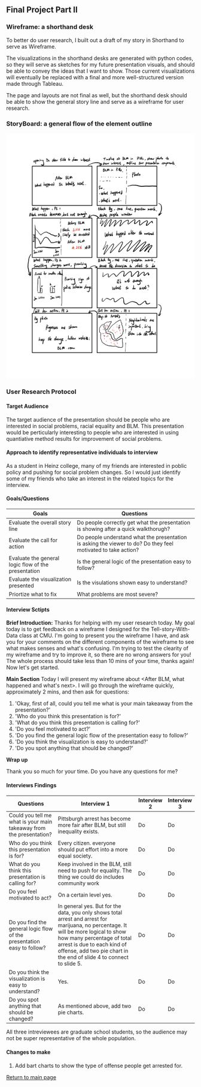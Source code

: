 
## Final Project Part II

### Wireframe: a shorthand desk
To better do user research, I built out a draft of my story in Shorthand to serve as Wireframe. 

The visualizations in the shorthand desks are generated with python codes, so they will serve as sketches for my future presentation visuals, and should be able to convey the ideas that I want to show. Those current visualizations will eventually be replaced with a final and more well-structured version made through Tableau.

The page and layouts are not final as well, but the shorthand desk should be able to show the general story line and serve as a wireframe for user research.

### StoryBoard: a general flow of the element outline
![storyboard](storyboard.jpg)

### User Research Protocol

#### Target Audience
The target audience of the presentation should be people who are interested in social problems, racial equality and BLM. This presentation would be perticularly interesting to people who are interested in using quantiative method results for improvement of social problems.

#### Approach to identify representative individuals to interview
As a student in Heinz college, many of my friends are interested in poblic policy and pushing for social problem changes. So I would just identify some of my friends who take an interest in the related topics for the interview.

#### Goals/Questions 

| Goals  | Questions |
| ------------- | ------------- |
| Evaluate the overall story line  | Do people correctly get what the presentation is showing after a quick walkthorugh? |
| Evaluate the call for action  | Do people understand what the presentation is asking the viewer to do? Do they feel motivated to take action?  |
| Evaluate the general logic flow of the presentation  | Is the general logic of the presentation easy to follow?  |
| Evaluate the visualization presented  | Is the visulations shown easy to understand?  |
| Priortize what to fix  | What problems are most severe?  |

#### Interview Sctipts

**Brief Introduction:**
Thanks for helping with my user research today. My goal today is to get feedback on a wireframe I designed for the Tell-story-With-Data class at CMU. I'm going to present you the wireframe I have, and ask you for your comments on the different components of the wireframe to see what makes senses and what's confusing. I'm trying to test the clearity of my wireframe and try to improve it, so there are no wrong answers for you! The whole process should take less than 10 mins of your time, thanks again! Now let's get started.

**Main Section**
Today I will present my wireframe about <After BLM, what happened and what's next>. I will go through the wireframe quickly, approximately 2 mins, and then ask for questions:
1. 'Okay, first of all, could you tell me what is your main takeaway from the presentation?'
2. 'Who do you think this presentation is for?'
3. 'What do you think this presentation is calling for?'
4. 'Do you feel motivated to act?'
5. 'Do you find the general logic flow of the presentation easy to follow?'
6. 'Do you think the visualization is easy to understand?'
7. 'Do you spot anything that should be changed?'

**Wrap up**

Thank you so much for your time. Do you have any questions for me?

#### Interviews Findings
  
| Questions  | Interview 1  | Interview 2 | Interview 3  |
| ------------- | ------------- | ------------- | ------------- |
| Could you tell me what is your main takeaway from the presentation?  | Pittsburgh arrest has become more fair after BLM, but still inequality exists.  | Do  | Do  |
| Who do you think this presentation is for?  | Every citizen. everyone should put effort into a more equal society.  | Do  | Do  |
| What do you think this presentation is calling for?  | Keep involved in the BLM, still need to push for equality. The thing we could do includes community work  | Do  | Do  |
| Do you feel motivated to act?  | On a certain level yes.  | Do  | Do  |
| Do you find the general logic flow of the presentation easy to follow?  | In general yes. But for the data, you only shows total arrest and arrest for marijuana, no percentage. It will be more logical to show how many percentage of total arrest is due to each kind of offense, add two pie chart in the end of slide 4 to connect to slide 5.  | Do  | Do  |
| Do you think the visualization is easy to understand?  | Yes.  | Do  | Do  |
| Do you spot anything that should be changed?  | As mentioned above, add two pie charts.  | Do  | Do  |

All three intreviewees are graduate school students, so the audience may not be super representative of the whole population.

#### Changes to make
1. Add bart charts to show the type of offense people get arrested for.

[Return to main page](/README.md)
